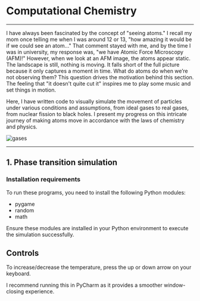 # Computational Chemistry

---

I have always been fascinated by the concept of "seeing atoms." I recall my mom once telling me when I was around 12 or 13, "how amazing it would be if we could see an atom..." That comment stayed with me, and by the time I was in university, my response was, "we have Atomic Force Microscopy (AFM)!" However, when we look at an AFM image, the atoms appear static. The landscape is still, nothing is moving. It falls short of the full picture because it only captures a moment in time. What do atoms do when we’re not observing them? This question drives the motivation behind this section. The feeling that "it doesn't quite cut it" inspires me to play some music and set things in motion.

Here, I have written code to visually simulate the movement of particles under various conditions and assumptions, from ideal gases to real gases, from nuclear fission to black holes. I present my progress on this intricate journey of making atoms move in accordance with the laws of chemistry and physics.

![gases](https://github.com/AndrewBulata/Computational-Chemistry/assets/64040990/37d1c475-016d-48ec-b93d-455414217006)

---
## 1. Phase transition simulation

### Installation requirements
To run these programs, you need to install the following Python modules:

- pygame
- random
- math

Ensure these modules are installed in your Python environment to execute the simulation successfully.

## Controls

To increase/decrease the temperature, press the up or down arrow on your keyboard.

I recommend running this in PyCharm as it provides a smoother window-closing experience.
